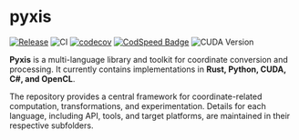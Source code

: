 # pyxis

[![Release](https://img.shields.io/github/v/release/Glatzel/pyxis)](https://github.com/Glatzel/pyxis/releases/latest)
![CI](https://github.com/Glatzel/pyxis/actions/workflows/ci.yml/badge.svg?branch=main)
[![codecov](https://codecov.io/gh/Glatzel/pyxis/graph/badge.svg?token=I6L8Y698AR)](https://codecov.io/gh/Glatzel/pyxis)
[![CodSpeed Badge](https://img.shields.io/endpoint?url=https://codspeed.io/badge.json)](https://codspeed.io/Glatzel/pyxis)
![CUDA Version](https://img.shields.io/badge/CUDA-12.8-green?logo=nvidia&logoColor=white)

**Pyxis** is a multi-language library and toolkit for coordinate conversion and processing.
It currently contains implementations in **Rust, Python, CUDA, C#, and OpenCL**.

The repository provides a central framework for coordinate-related computation, transformations, and experimentation.
Details for each language, including API, tools, and target platforms, are maintained in their respective subfolders.
